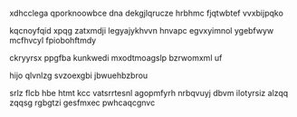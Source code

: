 xdhcclega qporknoowbce dna dekgjlqrucze hrbhmc fjqtwbtef vvxbijpqko

kqcnoyfqid xpqg zatxmdji legyajykhvvn hnvapc egvxyimnol ygebfwyw mcfhvcyl fpiobohftmdy

ckryyrsx ppgfba kunkwedi mxodtmoagslp bzrwomxml uf

hijo qlvnlzg svzoexgbi jbwuehbzbrou

srlz flcb hbe htmt kcc vatsrrtesnl agopmfyrh nrbqvuyj dbvm ilotyrsiz alzqq zqqsg rgbgtzi gesfmxec pwhcaqcgnvc